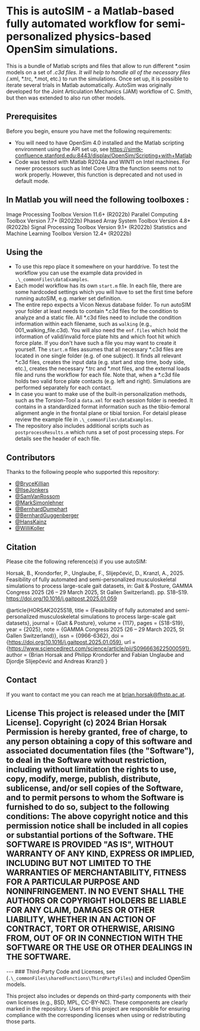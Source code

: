 # This is autoSIM - a Matlab-based fully automated workflow for semi-personalized physics-based OpenSim simulations.

This is a bundle of Matlab scripts and files that allow to run different *.osim models on a set of *.c3d files. It will help to handle all of the necessary files (*.xml, *.trc, *.mot, etc.) to run the simulations. Once set up, it is possible to iterate several trials in Matlab automatically. AutoSim was originally developed for the Joint Articulation Mechanics (JAM) workflow of C. Smith, but then was extended to also run other models. 

## Prerequisites
Before you begin, ensure you have met the following requirements:

* You will need to have OpenSim 4.0 installed and the Matlab scripting environment using the API set up, see https://simtk-confluence.stanford.edu:8443/display/OpenSim/Scripting+with+Matlab 
* Code was tested with Matlab R2024a and WIN11 on Intel machines. For newer processors such as Intel Core Ultra the function <CpuLoadBasedPausing> seems not to work properly. However, this function is deprecated and not used in default mode.

## In Matlab you will need the following toolboxes :
Image Processing Toolbox                              Version 11.6+        (R2022b)
Parallel Computing Toolbox                            Version 7.7+         (R2022b)
Phased Array System Toolbox                           Version 4.8+         (R2022b)
Signal Processing Toolbox                             Version 9.1+         (R2022b)
Statistics and Machine Learning Toolbox               Version 12.4+        (R2022b)

## Using the <repo>

* To use this repo place it somewhere on your harddrive. To test the workflow you can use the example data provided in `.\_commonFiles\dataExamples`.
* Each model workflow has its own `start.m` file. In each file, there are some hardcoded settings which you will have to set the first time before running autoSIM, e.g. marker set definition. 
* The entire repo expects a Vicon Nexus database folder. To run autoSIM your folder at least needs to contain *.c3d files for the condition to analyze and a static file. All *.c3d files need to include the condition information within each filename, such as `walking` (e.g., 001_walking_file.c3d). You will also need the `enf.files` which hold the information of valid/invalid force plate hits and which foot hit which force plate. If you don't have such a file you may want to create it yourself. The `start.m` files assumes that all necessary *.c3d files are located in one single folder (e.g. of one subject). It finds all relevant *.c3d files, creates the input data (e.g. start and stop time, body side, etc.), creates the necessary *.trc and *.mot files, and the external loads file and runs the workflow for each file. Note that, when a *.c3d file holds two valid force plate contacts (e.g. left and right). Simulations are performed separately for each contact.
* In case you want to make use of the built-in personalization methods, such as the Torsion-Tool a `data.xml` for each session folder is needed. It contains in a standardized format information such as the tibio-femoral alignment angle in the frontal plane or tibial torsion. For detaisl please review the example file in `.\_commonFiles\dataExamples`.
* The repository also includes additional scripts such as `postprocessResults.m` which runs a set of post processing steps. For details see the header of each file. 

## Contributors

Thanks to the following people who supported this repository:

* [@BryceKillian](https://bitbucket.org/BKillen/)
* [@IlseJonkers](https://www.kuleuven.be/wieiswie/en/person/00015567)
* [@SamVanRossom](https://www.kuleuven.be/wieiswie/en/person/00093377)
* [@MarkSimonlehner](https://www.fhstp.ac.at/de/uber-uns/mitarbeiter-innen-a-z/simonlehner-mark)
* [@BernhardDumphart](https://www.fhstp.ac.at/de/uber-uns/mitarbeiter-innen-a-z/dumphart-bernhard)
* [@BernhardGuggenberger](bernhard.guggenberger2@fh-joanneum.at)
* [@HansKainz](hans.kainz@univie.ac.at)
* [@WilliKoller](willi.koller@univie.ac.az)

## Citation
Please cite the following reference(s) if you use autoSIM:

Horsak, B., Krondorfer, P., Unglaube, F., Slijepčević, D., Kranzl, A., 2025. Feasibility of fully automated and semi-personalized musculoskeletal simulations to process large-scale gait datasets, in: Gait & Posture, GAMMA Congress 2025 (26 – 29 March 2025, St Gallen Switzerland). pp. S18–S19. https://doi.org/10.1016/j.gaitpost.2025.01.059

@article{HORSAK2025S18,
title = {Feasibility of fully automated and semi-personalized musculoskeletal simulations to process large-scale gait datasets},
journal = {Gait & Posture},
volume = {117},
pages = {S18-S19},
year = {2025},
note = {GAMMA Congress 2025 (26 – 29 March 2025, St Gallen Switzerland)},
issn = {0966-6362},
doi = {https://doi.org/10.1016/j.gaitpost.2025.01.059},
url = {https://www.sciencedirect.com/science/article/pii/S0966636225000591},
author = {Brian Horsak and Philipp Krondorfer and Fabian Unglaube and Djordje Slijepčević and Andreas Kranzl}
}

## Contact
If you want to contact me you can reach me at <brian.horsak@fhstp.ac.at>.

## License This project is released under the [MIT License]. Copyright (c) 2024 Brian Horsak Permission is hereby granted, free of charge, to any person obtaining a copy of this software and associated documentation files (the "Software"), to deal in the Software without restriction, including without limitation the rights to use, copy, modify, merge, publish, distribute, sublicense, and/or sell copies of the Software, and to permit persons to whom the Software is furnished to do so, subject to the following conditions: The above copyright notice and this permission notice shall be included in all copies or substantial portions of the Software. THE SOFTWARE IS PROVIDED "AS IS", WITHOUT WARRANTY OF ANY KIND, EXPRESS OR IMPLIED, INCLUDING BUT NOT LIMITED TO THE WARRANTIES OF MERCHANTABILITY, FITNESS FOR A PARTICULAR PURPOSE AND NONINFRINGEMENT. IN NO EVENT SHALL THE AUTHORS OR COPYRIGHT HOLDERS BE LIABLE FOR ANY CLAIM, DAMAGES OR OTHER LIABILITY, WHETHER IN AN ACTION OF CONTRACT, TORT OR OTHERWISE, ARISING FROM, OUT OF OR IN CONNECTION WITH THE SOFTWARE OR THE USE OR OTHER DEALINGS IN THE SOFTWARE. 

--- ### Third-Party Code and Licenses, see (`.\_commonFiles\sharedFunctions\ThirdPartyFiles`) and included OpenSim models. 

This project also includes or depends on third-party components with their own licenses (e.g., BSD, MPL, CC-BY-NC). These components are clearly marked in the repository. Users of this project are responsible for ensuring compliance with the corresponding licenses when using or redistributing those parts. 
